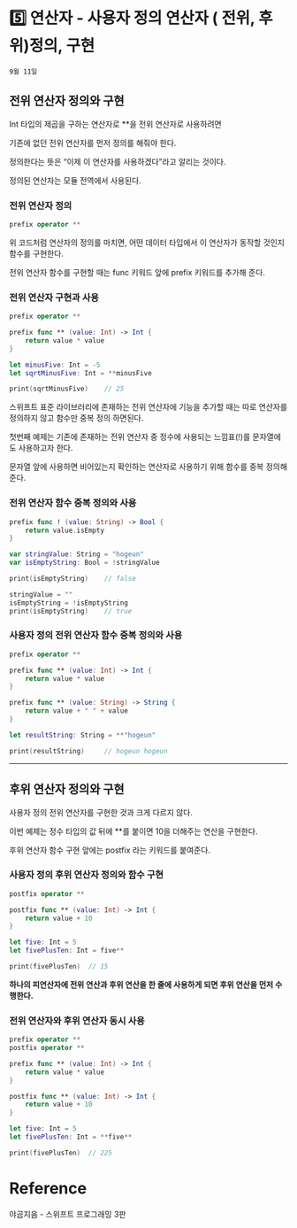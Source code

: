 # 5️⃣ 연산자 - 사용자 정의 연산자 ( 전위, 후위)정의, 구현

`9월 11일`

## 전위 연산자 정의와 구현

Int 타입의 제곱을 구하는 연산자로 **을 전위 연산자로 사용하려면

기존에 없던 전위 연산자를 먼저 정의를 해줘야 한다.

정의한다는 뜻은 “이제 이 연산자를 사용하겠다”라고 알리는 것이다.

정의된 연산자는 모듈 전역에서 사용된다.

### 전위 연산자 정의

```swift
prefix operator **
```

위 코드처럼 연산자의 정의를 마치면, 어떤 데이터 타입에서 이 연산자가 동작할 것인지 함수를 구현한다.

전위 연산자 함수를 구현할 때는 func 키워드 앞에 prefix 키워드를 추가해 준다.

### 전위 연산자 구현과 사용

```swift
prefix operator **

prefix func ** (value: Int) -> Int {
    return value * value
}

let minusFive: Int = -5
let sqrtMinusFive: Int = **minusFive

print(sqrtMinusFive)    // 25
```

스위프트 표준 라이브러리에 존재하는 전위 연산자에 기능을 추가할 때는 따로 연산자를 정의하지 않고 함수만 중복 정의 하면된다.

첫번째 예제는 기존에 존재하는 전위 연산자 중 정수에 사용되는 느낌표(!)를 문자열에도 사용하고자 한다.

문자열 앞에 사용하면 비어있는지 확인하는 연산자로 사용하기 위해 함수를 중복 정의해준다.

### 전위 연산자 함수 중복 정의와 사용

```swift
prefix func ! (value: String) -> Bool {
    return value.isEmpty
}

var stringValue: String = "hogeun"
var isEmptyString: Bool = !stringValue

print(isEmptyString)    // false

stringValue = ""
isEmptyString = !isEmptyString
print(isEmptyString)    // true
```

### 사용자 정의 전위 연산자 함수 중복 정의와 사용

```swift
prefix operator **

prefix func ** (value: Int) -> Int {
    return value * value
}

prefix func ** (value: String) -> String {
    return value + " " + value
}

let resultString: String = **"hogeun"

print(resultString)     // hogeun hogeun
```

---

## 후위 연산자 정의와 구현

사용자 정의 전위 연산자를 구현한 것과 크게 다르지 않다.

이번 예제는 정수 타입의 값 뒤에 **를 붙이면 10을 더해주는 연산을 구현한다.

후위 연산자 함수 구현 앞에는 postfix 라는 키워드를 붙여준다.

### 사용자 정의 후위 연산자 정의와 함수 구현

```swift
postfix operator **

postfix func ** (value: Int) -> Int {
    return value + 10
}

let five: Int = 5
let fivePlusTen: Int = five**

print(fivePlusTen)  // 15
```

**하나의 피연산자에 전위 연산과 후위 연산을 한 줄에 사용하게 되면 후위 연산을 먼저 수행한다.**

### 전위 연산자와 후위 연산자 동시 사용

```swift
prefix operator **
postfix operator **

prefix func ** (value: Int) -> Int {
    return value * value
}

postfix func ** (value: Int) -> Int {
    return value + 10
}

let five: Int = 5
let fivePlusTen: Int = **five**

print(fivePlusTen)  // 225
```

# Reference

야곰지음 - 스위프트 프로그래밍 3판
